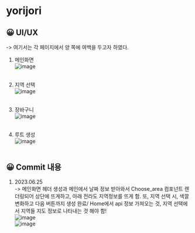 # yorijori

## 😀 UI/UX <br>
-> 여기서는 각 페이지에서 양 쪽에 여백을 두고자 하였다. <br>
1. 메인화면<br>
![image](https://github.com/An-jisu/yorijori/assets/70849122/d0cf93a6-99f2-454e-abb9-df9c72c50bad) <br><br>

2. 지역 선택 <br>
![image](https://github.com/An-jisu/yorijori/assets/70849122/100ca762-9483-4d7b-ac97-00d5456ae1f8) <br><br>

3. 장바구니 <br>
![image](https://github.com/An-jisu/yorijori/assets/70849122/6a9106fe-7123-4540-98af-84c2c34b7664) <br><br>

4. 루트 생성 <br>
![image](https://github.com/An-jisu/yorijori/assets/70849122/6724594c-5bfa-4d8f-84e4-fc0285300fa6) <br><br>

## 😀 Commit 내용
1. 2023.06.25 <br>
-> 메인화면 헤더 생성과 메인에서 날짜 정보 받아와서 Choose_area 컴포넌트 렌더링되어 상단에 뜨게하고, 아래 전라도 지역정보를 뜨게 함. 또, 지역 선택 시, 색깔 변화하고 다음 버튼까지 생성 완료/ Home에서 api 정보 가져오는 것, 지역 선택에서 지역들 지도 정보로 나타내는 것 해야 함! <br>
![image](https://github.com/An-jisu/yorijori/assets/70849122/9e95afb3-2a85-4ed9-94d3-3e8345e66997) <br>
![image](https://github.com/An-jisu/yorijori/assets/70849122/487422ab-2bb2-47f9-bedd-e545e7af9745) <br>
